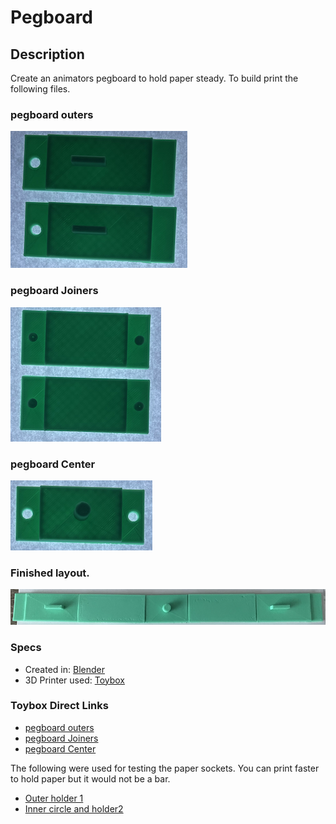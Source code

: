 # Pegboard

## Description
Create an animators pegboard to hold paper steady. To build print the following files.

### pegboard outers

![Outer pieces](images/outer.png)

### pegboard Joiners

![Joining pieces](images/joiners.png)

### pegboard Center

![Center piece](images/inner.png)

### Finished layout.

![completed layout. Center and outers are facing up, the joiners link them by facing down](images/completed.png)

### Specs

* Created in: [Blender](https://www.blender.org)
* 3D Printer used: [Toybox](https://www.make.toys/)

### Toybox Direct Links

* [pegboard outers](https://www.make.toys/custom-toy-view/?toyId=wuhGikWZAS5KFjkPe)
* [pegboard Joiners](https://www.make.toys/custom-toy-view/?toyId=BKtmBHgReyQYruHqQ)
* [pegboard Center](https://www.make.toys/custom-toy-view/?toyId=kNspLNB4XgewXsTCs)

The following were used for testing the paper sockets. You can print faster to hold paper but it would not be a bar. 

* [Outer holder 1](https://www.make.toys/custom-toy-view/?toyId=fatwoazsL95WLBtrL)
* [Inner circle and holder2](https://www.make.toys/custom-toy-view/?toyId=2W9zE3cAeABP72cjP)


